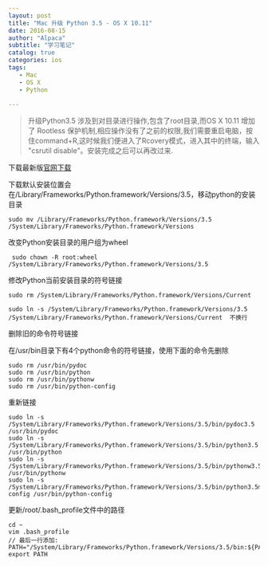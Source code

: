 ```yaml
---
layout: post
title: "Mac 升级 Python 3.5 - OS X 10.11"
date: 2016-08-15
author: "Alpaca"
subtitle: "学习笔记"
catalog: true
categories: ios
tags:
   - Mac
   - OS X
   - Python
  
---
```


> 升级Python3.5 涉及到对目录进行操作,包含了root目录,而OS X 10.11 增加了 Rootless 保护机制,相应操作没有了之前的权限,我们需要重启电脑，按住command+R,这时候我们便进入了Rcovery模式，进入其中的终端，输入 "csrutil disable"。安装完成之后可以再改过来.



下载最新版[官网下载](https://www.python.org/downloads/)

下载默认安装位置会在/Library/Frameworks/Python.framework/Versions/3.5，移动python的安装目录

    sudo mv /Library/Frameworks/Python.framework/Versions/3.5 /System/Library/Frameworks/Python.framework/Versions
    
改变Python安装目录的用户组为wheel
  
     sudo chown -R root:wheel /System/Library/Frameworks/Python.framework/Versions/3.5  
     
修改Python当前安装目录的符号链接

    sudo rm /System/Library/Frameworks/Python.framework/Versions/Current  
    
    sudo ln -s /System/Library/Frameworks/Python.framework/Versions/3.5 /System/Library/Frameworks/Python.framework/Versions/Current  不换行

删除旧的命令符号链接

在/usr/bin目录下有4个python命令的符号链接，使用下面的命令先删除

    sudo rm /usr/bin/pydoc
    sudo rm /usr/bin/python
    sudo rm /usr/bin/pythonw
    sudo rm /usr/bin/python-config

 重新链接

    sudo ln -s /System/Library/Frameworks/Python.framework/Versions/3.5/bin/pydoc3.5 /usr/bin/pydoc
    sudo ln -s /System/Library/Frameworks/Python.framework/Versions/3.5/bin/python3.5 /usr/bin/python
    sudo ln -s /System/Library/Frameworks/Python.framework/Versions/3.5/bin/pythonw3.5 /usr/bin/pythonw
    sudo ln -s /System/Library/Frameworks/Python.framework/Versions/3.5/bin/python3.5m-config /usr/bin/python-config  
    
更新/root/.bash_profile文件中的路径
    
    cd ~
    vim .bash_profile 
    // 最后一行添加:
    PATH="/System/Library/Frameworks/Python.framework/Versions/3.5/bin:${PATH}"
    export PATH